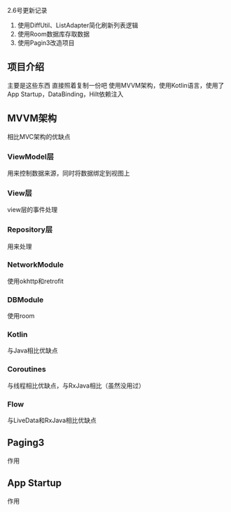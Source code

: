 2.6号更新记录
1. 使用DiffUtil、ListAdapter简化刷新列表逻辑
2. 使用Room数据库存取数据
3. 使用Pagin3改造项目

##  项目介绍

主要是这些东西
直接照着复制一份吧
使用MVVM架构，使用Kotlin语言，使用了App Startup，DataBinding，Hilt依赖注入

## MVVM架构
相比MVC架构的优缺点
### ViewModel层
用来控制数据来源，同时将数据绑定到视图上
### View层
view层的事件处理
### Repository层
用来处理
### NetworkModule
使用okhttp和retrofit
### DBModule
使用room

###  Kotlin
与Java相比优缺点

###  Coroutines
与线程相比优缺点，与RxJava相比（虽然没用过）

###  Flow
与LiveData和RxJava相比优缺点

##  Paging3
作用

## App Startup
作用